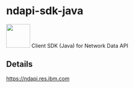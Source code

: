 # ndapi-sdk-java
<img src="https://ndapi.res.ibm.com/gfx/logos/plain.svg" width="64" />
Client SDK (Java) for Network Data API 

## Details
https://ndapi.res.ibm.com
